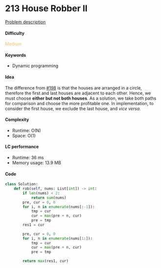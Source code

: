 213 House Robber II
=======================
[Problem description](https://leetcode.com/problems/house-robber-ii/)

#### Difficulty
<span style="color:#FABC60">Medium</span>

#### Keywords
- Dynamic programming

#### Idea
The difference from [#198](198.md) is that the houses are arranged in a circle, therefore the first and last houses are adjacent to each other. Hence, we must choose **either but not both houses**. As a solution, we take both paths for comparison and choose the more profitable one. In implementation, to consider the first house, we exclude the last house, and *vice versa*. 

#### Complexity
- Runtime: O(N)
- Space: O(1)

#### LC performance
- Runtime: 36 ms
- Memory usage: 13.9 MB

#### Code
```python
class Solution:
    def rob(self, nums: List[int]) -> int:
        if len(nums) < 2:
            return sum(nums)
        pre, cur = 0, 0
        for i, n in enumerate(nums[:-1]):
            tmp = cur
            cur = max(pre + n, cur)
            pre = tmp
        res1 = cur
        
        pre, cur = 0, 0
        for i, n in enumerate(nums[1:]):
            tmp = cur
            cur = max(pre + n, cur)
            pre = tmp
        
        return max(res1, cur)
```